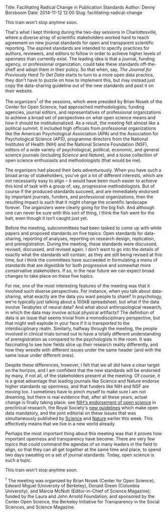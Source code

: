 Title: Facilitating Radical Change in Publication Standards
Author: Denny Borsboom
Date: 2014-11-12 12:00
Slug: facilitating-radical-change

This train won't stop anytime soon. 

That's what I kept thinking during the two-day sessions in Charlottesville, where a diverse array of scientific stakeholders worked hard to reach agreement on new journal standards for open and transparent scientific reporting. The aspired standards are intended to specify practices for authors, reviewers, and editors to follow in order to achieve higher levels of openness than currently exist. The leading idea is that a journal, funding agency, or professional organization, could take these standards off-the-shelf and adopt them in their policy. So that when, say, _The Journal for Previously Hard To Get Data_ starts to turn to a more open data practice, they don't have to puzzle on how to implement this, but may instead just copy the data-sharing guideline out of the new standards and post it on their website. 

The organizers<sup>1</sup> of the sessions, which were presided by Brian Nosek of the Center for Open Science, had approached methodologists, funding agencies, journal editors, and representatives of professional organizations to achieve a broad set of perspectives on what open science means and how it should be institutionalized. As a result, the meeting felt almost like a political summit. It included high officials from professional organizations like the American Psychological Association (APA) and the Association for Psychological Science (APS), programme directors from the National Institutes of Health (NIH) and the National Science Foundation (NSF), editors of a wide variety of psychological, political, economic, and general science journals (including _Science_ and _Nature_), and a loose collection of open science enthusiasts and methodologists (that would be me). 

The organizers had placed their bets adventurously. When you have such a broad array of stakeholders, you've got a lot of different interests, which are not necessarily easy to align – it would have been much easier to achieve this kind of task with a group of, say, progressive methodologists. But of course if the produced standards succeed, and are immediately endorsed by important journals, funders, and professional organizations, then the resulting impact is such that it might change the scientific landscape forever. The organizers were clearly going for the big fish. And although one can never be sure with this sort of thing, I think the fish went for the bait, even though it isn't caught just yet.

Before the meeting, subcommittees had been tasked to come up with white papers and proposed standards on five topics: Open standards for data-sharing, reporting of analyses, reporting on research design, replication, and preregistration. During the meeting, these standards were discussed, revised, discussed, and revised again. I don't want to go into the details of exactly what the standards will contain, as they are still being revised at this time, but I think the committees have succeeded in formulating a menu of standards that are digestible for both progressive and somewhat more conservative stakeholders. If so, in the near future we can expect broad changes to take place on these five topics.

For me, one of the most interesting features of the meeting was that it involved such diverse perspectives. For instance, when you talk about data-sharing, what exactly are the data you want people to share? In psychology, we're typically just talking about a 100kB spreadsheet, but what if the data involve Terabytes of neural data? And what about anthropological research, in which the data may involve actual physical artifacts? The definition of data is an issue that seems trivial from a monodisciplinary perspective, but that might well explode in your face if it is transported to the interdisciplinary realm. Similarly, halfway through the meeting, the people involved in clinical trials turned out to have a totally different understanding of preregistration as compared to the psychologists in the room. It was fascinating to see how fields slice up their research reality differently, and how they wrestle with different issues under the same header (and with the same issue under different ones). 

Despite these differences, however, I felt that we all did have a clear target on the horizon, and I am confident that the new standards will be endorsed by many, if not all, of the stakeholders present at the meeting. Of course, it is a great advantage that leading journals like Science and Nature endorse higher standards op openness, and that funders like NIH and NSF are moving too. I sometimes have to pinch myself to make sure I am not dreaming, but there is real evidence that, after all these years, actual change is finally taking place: see [NIH's endorsement of open science](http://www.nih.gov/about/reporting-preclinical-research.htm) in preclinical research, the Royal Society's [new guidelines](http://royalsocietypublishing.org/data-sharing) which make open data mandatory, and the joint editorial on these issues that was simultaneously published by [Science](http://www.sciencemag.org/content/346/6210/679.full) and [Nature](http://www.nature.com/news/journals-unite-for-reproducibility-1.16259?WT.ec_id=NATURE-20141106) earlier this week. This effectively means that we live in a new world already.

Perhaps the most important thing about this meeting was that it proves how important openness and transparency have become. There are very few topics that could command the agendas of so many leaders in the field to align, so that they can all get together at the same time and place, to spend two days sweating on a set of journal standards. Today, open science is such a topic. 

This train won't stop anytime soon. 

<sup>1</sup> The meeting was organized by Brian Nosek (Center for Open Science), Edward Miguel (University of Berkeley), Donald Green (Columbia University), and Marcia McNutt (Editor-in-Chief of Science Magazine); funded by the Laura and John Arnold Foundation; and sponsored by the Center Open Science, the Berkeley Initiative for Transparency in the Social Sciences, and Science Magazine.
